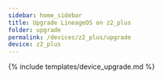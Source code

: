 ```yaml
---
sidebar: home_sidebar
title: Upgrade LineageOS on z2_plus
folder: upgrade
permalink: /devices/z2_plus/upgrade
device: z2_plus
---
```

{% include templates/device_upgrade.md %}
